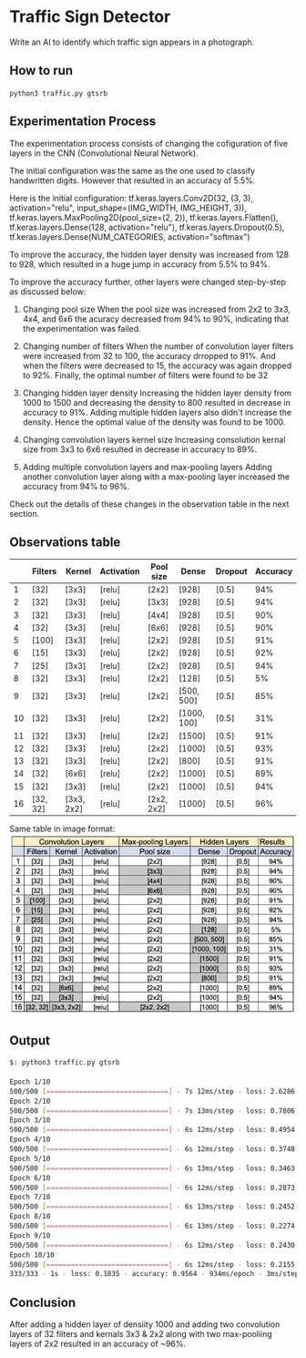 # Traffic Sign Detector
Write an AI to identify which traffic sign appears in a photograph.

## How to run

`python3 traffic.py gtsrb`

## Experimentation Process
The experimentation process consists of changing the cofiguration of five layers in the CNN (Convolutional Neural Network).

The initial configuration was the same as the one used to classify handwritten digits. However that resulted in an accuracy of 5.5%.

Here is the initial configuration:
tf.keras.layers.Conv2D(32, (3, 3), activation="relu", input_shape=(IMG_WIDTH, IMG_HEIGHT, 3)),
tf.keras.layers.MaxPooling2D(pool_size=(2, 2)),
tf.keras.layers.Flatten(),
tf.keras.layers.Dense(128, activation="relu"),
tf.keras.layers.Dropout(0.5),
tf.keras.layers.Dense(NUM_CATEGORIES, activation="softmax")

To improve the accuracy, the hidden layer density was increased from 128 to 928, which resulted in a huge jump in accuracy from 5.5% to 94%. 

To improve the accuracy further, other layers were changed step-by-step as discussed below:

1. Changing pool size
When the pool size was increased from 2x2 to 3x3, 4x4, and 6x6 the acuracy decreased from 94% to 90%, indicating that the experimentation was failed. 

2. Changing number of filters
When the number of convolution layer filters were increased from 32 to 100, the accuracy drropped to 91%. And when the filters were decreased to 15, the accuracy was again dropped to 92%. Finally, the optimal number of filters were found to be 32

3. Changing hidden layer density
Increasing the hidden layer density from 1000 to 1500 and decreasing the density to 800 resulted in decrease in accuracy to 91%. Adding multiple hidden layers also didn't increase the density. Hence the optimal value of the density was found to be 1000.

4. Changing convolution layers kernel size
Increasing consolution kernal size from 3x3 to 6x6 resulted in decrease in accuracy to 89%.

5. Adding multiple convolution layers and max-pooling layers
Adding another convolution layer along with a max-pooling layer increased the accuracy from 94% to 96%.


Check out the details of these changes in the observation table in the next section.

## Observations table

|    | Filters    | Kernel       | Activation | Pool size    | Dense         | Dropout | Accuracy |
| -- | ---------- | ------------ | ---------- | ------------ | ------------- | ------- | -------- |
| 1  | \[32\]     | \[3x3\]      | \[relu\]   | \[2x2\]      | \[928\]       | \[0.5\] | 94%      |
| 2  | \[32\]     | \[3x3\]      | \[relu\]   | \[3x3\]      | \[928\]       | \[0.5\] | 94%      |
| 3  | \[32\]     | \[3x3\]      | \[relu\]   | \[4x4\]      | \[928\]       | \[0.5\] | 90%      |
| 4  | \[32\]     | \[3x3\]      | \[relu\]   | \[6x6\]      | \[928\]       | \[0.5\] | 90%      |
| 5  | \[100\]    | \[3x3\]      | \[relu\]   | \[2x2\]      | \[928\]       | \[0.5\] | 91%      |
| 6  | \[15\]     | \[3x3\]      | \[relu\]   | \[2x2\]      | \[928\]       | \[0.5\] | 92%      |
| 7  | \[25\]     | \[3x3\]      | \[relu\]   | \[2x2\]      | \[928\]       | \[0.5\] | 94%      |
| 8  | \[32\]     | \[3x3\]      | \[relu\]   | \[2x2\]      | \[128\]       | \[0.5\] | 5%       |
| 9  | \[32\]     | \[3x3\]      | \[relu\]   | \[2x2\]      | \[500, 500\]  | \[0.5\] | 85%      |
| 10 | \[32\]     | \[3x3\]      | \[relu\]   | \[2x2\]      | \[1000, 100\] | \[0.5\] | 31%      |
| 11 | \[32\]     | \[3x3\]      | \[relu\]   | \[2x2\]      | \[1500\]      | \[0.5\] | 91%      |
| 12 | \[32\]     | \[3x3\]      | \[relu\]   | \[2x2\]      | \[1000\]      | \[0.5\] | 93%      |
| 13 | \[32\]     | \[3x3\]      | \[relu\]   | \[2x2\]      | \[800\]       | \[0.5\] | 91%      |
| 14 | \[32\]     | \[6x6\]      | \[relu\]   | \[2x2\]      | \[1000\]      | \[0.5\] | 89%      |
| 15 | \[32\]     | \[3x3\]      | \[relu\]   | \[2x2\]      | \[1000\]      | \[0.5\] | 94%      |
| 16 | \[32, 32\] | \[3x3, 2x2\] | \[relu\]   | \[2x2, 2x2\] | \[1000\]      | \[0.5\] | 96%      |

Same table in image format:
![Alternate Observation table](./images/observations.png)

## Output

```sh
$: python3 traffic.py gtsrb

Epoch 1/10
500/500 [==============================] - 7s 12ms/step - loss: 2.6286 - accuracy: 0.5108  
Epoch 2/10
500/500 [==============================] - 7s 13ms/step - loss: 0.7806 - accuracy: 0.7741
Epoch 3/10
500/500 [==============================] - 6s 12ms/step - loss: 0.4954 - accuracy: 0.8542
Epoch 4/10
500/500 [==============================] - 6s 12ms/step - loss: 0.3748 - accuracy: 0.8895
Epoch 5/10
500/500 [==============================] - 6s 13ms/step - loss: 0.3463 - accuracy: 0.9018
Epoch 6/10
500/500 [==============================] - 6s 12ms/step - loss: 0.2873 - accuracy: 0.9171
Epoch 7/10
500/500 [==============================] - 6s 13ms/step - loss: 0.2452 - accuracy: 0.9306
Epoch 8/10
500/500 [==============================] - 6s 13ms/step - loss: 0.2274 - accuracy: 0.9386
Epoch 9/10
500/500 [==============================] - 6s 12ms/step - loss: 0.2430 - accuracy: 0.9376
Epoch 10/10
500/500 [==============================] - 6s 12ms/step - loss: 0.2155 - accuracy: 0.9441
333/333 - 1s - loss: 0.1835 - accuracy: 0.9564 - 934ms/epoch - 3ms/step

```

## Conclusion
After adding a hidden layer of densiity 1000 and adding two convolution layers of 32 filters and kernals 3x3 & 2x2 along with two max-pooliing layers of 2x2 resulted in an accuracy of ~96%. 
